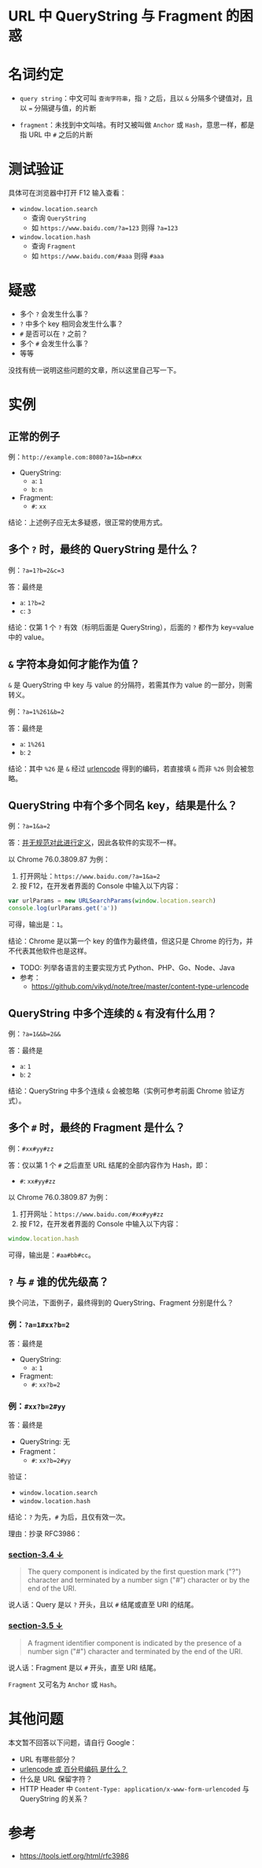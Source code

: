 # URL 中 QueryString 与 Fragment 的困惑

# 名词约定

- `query string`：中文可叫 `查询字符串`，指 `?` 之后，且以 `&` 分隔多个键值对，且以 `=` 分隔键与值，的片断

- `fragment`：未找到中文叫啥。有时又被叫做 `Anchor` 或 `Hash`，意思一样，都是指 URL 中 `#` 之后的片断

# 测试验证

具体可在浏览器中打开 F12 输入查看：

- `window.location.search`
  - 查询 `QueryString`
  - 如 `https://www.baidu.com/?a=123` 则得 `?a=123`
- `window.location.hash`
  - 查询 `Fragment`
  - 如 `https://www.baidu.com/#aaa` 则得 `#aaa`

# 疑惑

- 多个 `?` 会发生什么事？
- `?` 中多个 key 相同会发生什么事？
- `#` 是否可以在 `?` 之前？
- 多个 `#` 会发生什么事？
- 等等

没找有统一说明这些问题的文章，所以这里自己写一下。

# 实例

## 正常的例子

例：`http://example.com:8080?a=1&b=n#xx`

- QueryString:
  - `a`: `1`
  - `b`: `n`
- Fragment:
  - `#`: `xx`

结论：上述例子应无太多疑惑，很正常的使用方式。

## 多个 `?` 时，最终的 QueryString 是什么？

例：`?a=1?b=2&c=3`

答：最终是

- `a`: `1?b=2`
- `c`: `3`

结论：仅第 1 个 `?` 有效（标明后面是 QueryString），后面的 `?` 都作为 key=value 中的 value。

## `&` 字符本身如何才能作为值？

`&` 是 QueryString 中 key 与 value 的分隔符，若需其作为 value 的一部分，则需转义。

例：`?a=1%261&b=2`

答：最终是

- `a`: `1%261`
- `b`: `2`

结论：其中 `%26` 是 `&` 经过 [urlencode](https://en.wikipedia.org/wiki/Percent-encoding) 得到的编码，若直接填 `&` 而非 `%26` 则会被忽略。

## QueryString 中有个多个同名 key，结果是什么？

例：`?a=1&a=2`

答：[并无规范对此进行定义](https://stackoverflow.com/a/1746566/2752670)，因此各软件的实现不一样。

以 Chrome 76.0.3809.87 为例：

1. 打开网址：`https://www.baidu.com/?a=1&a=2`
2. 按 F12，在开发者界面的 Console 中输入以下内容：

```js
var urlParams = new URLSearchParams(window.location.search)
console.log(urlParams.get('a'))
```

可得，输出是：`1`。

结论：Chrome 是以第一个 key 的值作为最终值，但这只是 Chrome 的行为，并不代表其他软件也是这样。

- TODO: 列举各语言的主要实现方式 Python、PHP、Go、Node、Java
- 参考：
  - https://github.com/vikyd/note/tree/master/content-type-urlencode

## QueryString 中多个连续的 `&` 有没有什么用？

例：`?a=1&&b=2&&`

答：最终是

- `a`: `1`
- `b`: `2`

结论：QueryString 中多个连续 `&` 会被忽略（实例可参考前面 Chrome 验证方式）。

## 多个 `#` 时，最终的 Fragment 是什么？

例：`#xx#yy#zz`

答：仅以第 1 个 `#` 之后直至 URL 结尾的全部内容作为 Hash，即：

- `#`: `xx#yy#zz`

以 Chrome 76.0.3809.87 为例：

1. 打开网址：`https://www.baidu.com/#xx#yy#zz`
2. 按 F12，在开发者界面的 Console 中输入以下内容：

```js
window.location.hash
```

可得，输出是：`#aa#bb#cc`。

## `?` 与 `#` 谁的优先级高？

换个问法，下面例子，最终得到的 QueryString、Fragment 分别是什么？

### 例：`?a=1#xx?b=2`

答：最终是

- QueryString:
  - `a`: `1`
- Fragment:
  - `#`: `xx?b=2`

### 例：`#xx?b=2#yy`

答：最终是

- QueryString: 无
- Fragment：
  - `#`: `xx?b=2#yy`

验证：

- `window.location.search`
- `window.location.hash`

结论：`?` 为先，`#` 为后，且仅有效一次。

理由：抄录 RFC3986：

### [section-3.4 ↓](https://tools.ietf.org/html/rfc3986#section-3.4)

> The query component is indicated by the first question mark ("?") character and terminated by a number sign ("#") character or by the end of the URI.

说人话：Query 是以 `?` 开头，且以 `#` 结尾或直至 URI 的结尾。

### [section-3.5 ↓](https://tools.ietf.org/html/rfc3986#section-3.5)

> A fragment identifier component is indicated by the presence of a number sign ("#") character and terminated by the end of the URI.

说人话：Fragment 是以 `#` 开头，直至 URI 结尾。

`Fragment` 又可名为 `Anchor` 或 `Hash`。

# 其他问题

本文暂不回答以下问题，请自行 Google：

- URL 有哪些部分？
- [urlencode 或 百分号编码 是什么？](https://aotu.io/notes/2017/06/15/The-mystery-of-URL-encoding/index.html)
- 什么是 URL 保留字符？
- HTTP Header 中 `Content-Type: application/x-www-form-urlencoded` 与 QueryString 的关系？

# 参考

- https://tools.ietf.org/html/rfc3986
